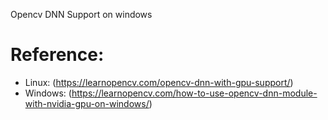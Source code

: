 Opencv DNN Support on windows

# Reference:
- Linux: (https://learnopencv.com/opencv-dnn-with-gpu-support/)
- Windows: (https://learnopencv.com/how-to-use-opencv-dnn-module-with-nvidia-gpu-on-windows/)